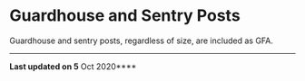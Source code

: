 # Guardhouse and Sentry Posts

Guardhouse and sentry posts, regardless of size, are included as GFA.

---

**Last updated on 5** Oct 2020****
